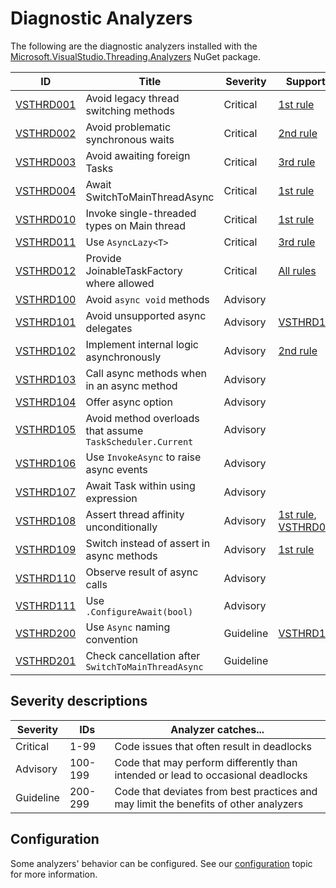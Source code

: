 # Diagnostic Analyzers

The following are the diagnostic analyzers installed with the [Microsoft.VisualStudio.Threading.Analyzers][1]
NuGet package.

ID | Title | Severity | Supports
---- | --- | --- | --- |
[VSTHRD001](VSTHRD001.md) | Avoid legacy thread switching methods | Critical | [1st rule](../threading_rules.md#Rule1)
[VSTHRD002](VSTHRD002.md) | Avoid problematic synchronous waits | Critical | [2nd rule](../threading_rules.md#Rule2)
[VSTHRD003](VSTHRD003.md) | Avoid awaiting foreign Tasks | Critical | [3rd rule](../threading_rules.md#Rule3)
[VSTHRD004](VSTHRD004.md) | Await SwitchToMainThreadAsync | Critical | [1st rule](../threading_rules.md#Rule1)
[VSTHRD010](VSTHRD010.md) | Invoke single-threaded types on Main thread | Critical | [1st rule](../threading_rules.md#Rule1)
[VSTHRD011](VSTHRD011.md) | Use `AsyncLazy<T>` | Critical | [3rd rule](../threading_rules.md#Rule3)
[VSTHRD012](VSTHRD012.md) | Provide JoinableTaskFactory where allowed | Critical | [All rules](../threading_rules.md)
[VSTHRD100](VSTHRD100.md) | Avoid `async void` methods | Advisory
[VSTHRD101](VSTHRD101.md) | Avoid unsupported async delegates | Advisory | [VSTHRD100](VSTHRD100.md)
[VSTHRD102](VSTHRD102.md) | Implement internal logic asynchronously | Advisory | [2nd rule](../threading_rules.md#Rule2)
[VSTHRD103](VSTHRD103.md) | Call async methods when in an async method | Advisory
[VSTHRD104](VSTHRD104.md) | Offer async option | Advisory
[VSTHRD105](VSTHRD105.md) | Avoid method overloads that assume `TaskScheduler.Current` | Advisory
[VSTHRD106](VSTHRD106.md) | Use `InvokeAsync` to raise async events | Advisory
[VSTHRD107](VSTHRD107.md) | Await Task within using expression | Advisory
[VSTHRD108](VSTHRD108.md) | Assert thread affinity unconditionally | Advisory | [1st rule](../threading_rules.md#Rule1), [VSTHRD010](VSTHRD010.md)
[VSTHRD109](VSTHRD109.md) | Switch instead of assert in async methods | Advisory | [1st rule](../threading_rules.md#Rule1)
[VSTHRD110](VSTHRD110.md) | Observe result of async calls | Advisory
[VSTHRD111](VSTHRD111.md) | Use `.ConfigureAwait(bool)` | Advisory
[VSTHRD200](VSTHRD200.md) | Use `Async` naming convention | Guideline | [VSTHRD103](VSTHRD103.md)
[VSTHRD201](VSTHRD201.md) | Check cancellation after `SwitchToMainThreadAsync` | Guideline

## Severity descriptions

Severity  | IDs     | Analyzer catches...
--------- | ------- | -------------------
Critical  | 1-99    | Code issues that often result in deadlocks
Advisory  | 100-199 | Code that may perform differently than intended or lead to occasional deadlocks
Guideline | 200-299 | Code that deviates from best practices and may limit the benefits of other analyzers

## Configuration

Some analyzers' behavior can be configured. See our [configuration](configuration.md) topic for more information.

[1]: https://nuget.org/packages/microsoft.visualstudio.threading.analyzers
